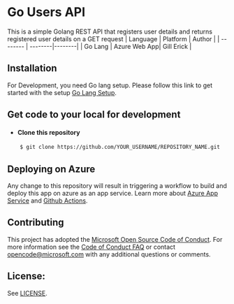 
# Go Users API

This is a simple Golang REST API that registers user details and returns registered user details on a GET request
| Language | Platform | Author |
| -------- | --------|--------|
| Go Lang |  Azure Web App| Gill Erick |


## Installation
For Development, you need Go lang setup.
Please follow this link to get started with the setup [Go Lang Setup](https://golang.org/doc/install).

## Get code to your local for development

- #### Clone this repository  

```bash
    $ git clone https://github.com/YOUR_USERNAME/REPOSITORY_NAME.git
```

## Deploying on Azure

Any change to this repository will result in triggering a workflow to build and deploy this app on azure as an app service. Learn more about [Azure App Service](https://docs.microsoft.com/en-us/azure/app-service/) and [Github Actions](https://docs.github.com/en/actions).

## Contributing

This project has adopted the [Microsoft Open Source Code of Conduct](https://opensource.microsoft.com/codeofconduct/). For more information see the [Code of Conduct FAQ](https://opensource.microsoft.com/codeofconduct/faq/) or contact [opencode@microsoft.com](mailto:opencode@microsoft.com) with any additional questions or comments.

## License:

See [LICENSE](LICENSE).
